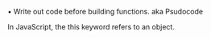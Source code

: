 • Write out code before building functions. aka Psudocode

In JavaScript, the this keyword refers to an object.


